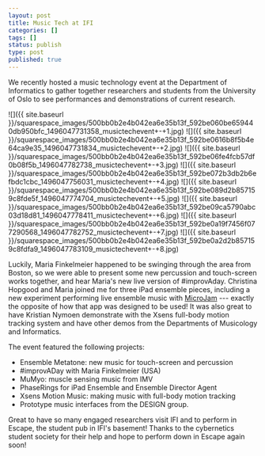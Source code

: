 ```yaml
---
layout: post
title: Music Tech at IFI
categories: []
tags: []
status: publish
type: post
published: true
---
```


We recently hosted a music technology event at the Department of Informatics to gather together researchers and students from the University of Oslo to see performances and demonstrations of current research.

![]({{ site.baseurl }}/squarespace_images/500bb0b2e4b042ea6e35b13f_592be060be659440db950bfc_1496047731358_musictechevent+-+1.jpg)
![]({{ site.baseurl }}/squarespace_images/500bb0b2e4b042ea6e35b13f_592be0616b8f5b4e64ca9e35_1496047731834_musictechevent+-+2.jpg)
![]({{ site.baseurl }}/squarespace_images/500bb0b2e4b042ea6e35b13f_592be06fe4fcb57df0b08f5b_1496047782738_musictechevent+-+3.jpg)
![]({{ site.baseurl }}/squarespace_images/500bb0b2e4b042ea6e35b13f_592be072b3db2b6efbdc1cbc_1496047756031_musictechevent+-+4.jpg)
![]({{ site.baseurl }}/squarespace_images/500bb0b2e4b042ea6e35b13f_592be089d2b857159c8fde5f_1496047774704_musictechevent+-+5.jpg)
![]({{ site.baseurl }}/squarespace_images/500bb0b2e4b042ea6e35b13f_592be09ca5790abc03d18d81_1496047778411_musictechevent+-+6.jpg)
![]({{ site.baseurl }}/squarespace_images/500bb0b2e4b042ea6e35b13f_592be0a19f7456f077290568_1496047782752_musictechevent+-+7.jpg)
![]({{ site.baseurl }}/squarespace_images/500bb0b2e4b042ea6e35b13f_592be0a2d2b857159c8fdfa9_1496047783109_musictechevent+-+8.jpg)

Luckily, Maria Finkelmeier happened to be swinging through the area from Boston, so we were able to present some new percussion and touch-screen works together, and hear Maria's new live version of #improvAday. Christina Hopgood and Maria joined me for three iPad ensemble pieces, including a new experiment performing live ensemble music with 
[MicroJam](http://microjam.info) --- exactly the opposite of how that app was designed to be used! It was also great to have Kristian Nymoen demonstrate with the Xsens full-body motion tracking system and have other demos from the Departments of Musicology and Informatics.

The event featured the following projects:

* Ensemble Metatone: new music for touch-screen and percussion
* #improvADay with Maria Finkelmeier (USA)
* MuMyo: muscle sensing music from IMV
* PhaseRings for iPad Ensemble and Ensemble Director Agent
* Xsens Motion Music: making music with full-body motion tracking
* Prototype music interfaces from the DESIGN group.

Great to have so many engaged researchers visit IFI and to perform in Escape, the student pub in IFI's basement! Thanks to the cybernetics student society for their help and hope to perform down in Escape again soon!
